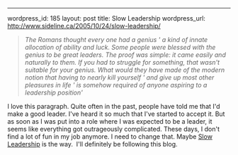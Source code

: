 --- 
wordpress_id: 185
layout: post
title: Slow Leadership
wordpress_url: http://www.sideline.ca/2005/10/24/slow-leadership/

<blockquote>
<p><em>The Romans thought every one had a genius ' a kind of innate allocation of ability and luck. Some people were blessed with the genius to be great leaders. The proof was simple: it came easily and naturally to them. If you had to struggle for something, that wasn't suitable for your genius. What would they have made of the modern notion that having to nearly kill yourself ' and give up most other pleasures in life ' is somehow required of anyone aspiring to a leadership position'</em></p></blockquote>I love this paragraph. Quite often in the past, people have told me that I'd make a good leader. I've heard it so much that I've started to accept it. But as soon as I was put into a role where I was expected to be a leader, it seems like everything got outrageously complicated. These days, I don't find a lot of fun in my job anymore. I need to change that. Maybe <a href="http://www.slowleadership.org/">Slow Leadership</a> is the way.  I'll definitely be following this blog.
